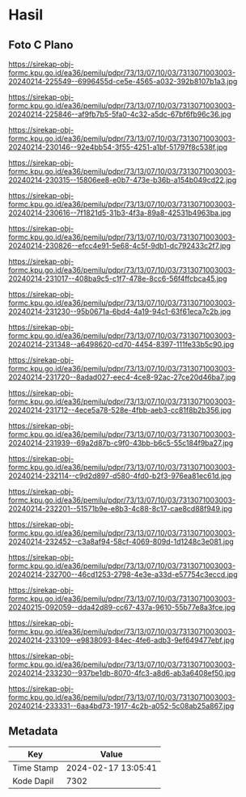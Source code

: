 # Hasil

## Foto C Plano

https://sirekap-obj-formc.kpu.go.id/ea36/pemilu/pdpr/73/13/07/10/03/7313071003003-20240214-225549--6996455d-ce5e-4565-a032-392b8107b1a3.jpg

https://sirekap-obj-formc.kpu.go.id/ea36/pemilu/pdpr/73/13/07/10/03/7313071003003-20240214-225846--af9fb7b5-5fa0-4c32-a5dc-67bf6fb96c36.jpg

https://sirekap-obj-formc.kpu.go.id/ea36/pemilu/pdpr/73/13/07/10/03/7313071003003-20240214-230146--92e4bb54-3f55-4251-a1bf-51797f8c538f.jpg

https://sirekap-obj-formc.kpu.go.id/ea36/pemilu/pdpr/73/13/07/10/03/7313071003003-20240214-230315--15806ee8-e0b7-473e-b36b-a154b049cd22.jpg

https://sirekap-obj-formc.kpu.go.id/ea36/pemilu/pdpr/73/13/07/10/03/7313071003003-20240214-230616--7f1821d5-31b3-4f3a-89a8-42531b4963ba.jpg

https://sirekap-obj-formc.kpu.go.id/ea36/pemilu/pdpr/73/13/07/10/03/7313071003003-20240214-230826--efcc4e91-5e68-4c5f-9db1-dc792433c2f7.jpg

https://sirekap-obj-formc.kpu.go.id/ea36/pemilu/pdpr/73/13/07/10/03/7313071003003-20240214-231017--408ba9c5-c1f7-478e-8cc6-56f4ffcbca45.jpg

https://sirekap-obj-formc.kpu.go.id/ea36/pemilu/pdpr/73/13/07/10/03/7313071003003-20240214-231230--95b0671a-6bd4-4a19-94c1-63f61eca7c2b.jpg

https://sirekap-obj-formc.kpu.go.id/ea36/pemilu/pdpr/73/13/07/10/03/7313071003003-20240214-231348--a6498620-cd70-4454-8397-111fe33b5c90.jpg

https://sirekap-obj-formc.kpu.go.id/ea36/pemilu/pdpr/73/13/07/10/03/7313071003003-20240214-231720--8adad027-eec4-4ce8-92ac-27ce20d46ba7.jpg

https://sirekap-obj-formc.kpu.go.id/ea36/pemilu/pdpr/73/13/07/10/03/7313071003003-20240214-231712--4ece5a78-528e-4fbb-aeb3-cc81f8b2b356.jpg

https://sirekap-obj-formc.kpu.go.id/ea36/pemilu/pdpr/73/13/07/10/03/7313071003003-20240214-231939--69a2d87b-c9f0-43bb-b6c5-55c184f9ba27.jpg

https://sirekap-obj-formc.kpu.go.id/ea36/pemilu/pdpr/73/13/07/10/03/7313071003003-20240214-232114--c9d2d897-d580-4fd0-b2f3-976ea81ec61d.jpg

https://sirekap-obj-formc.kpu.go.id/ea36/pemilu/pdpr/73/13/07/10/03/7313071003003-20240214-232201--51571b9e-e8b3-4c88-8c17-cae8cd88f949.jpg

https://sirekap-obj-formc.kpu.go.id/ea36/pemilu/pdpr/73/13/07/10/03/7313071003003-20240214-232452--c3a8af94-58cf-4069-809d-1d1248c3e081.jpg

https://sirekap-obj-formc.kpu.go.id/ea36/pemilu/pdpr/73/13/07/10/03/7313071003003-20240214-232700--46cd1253-2798-4e3e-a33d-e57754c3eccd.jpg

https://sirekap-obj-formc.kpu.go.id/ea36/pemilu/pdpr/73/13/07/10/03/7313071003003-20240215-092059--dda42d89-cc67-437a-9610-55b77e8a3fce.jpg

https://sirekap-obj-formc.kpu.go.id/ea36/pemilu/pdpr/73/13/07/10/03/7313071003003-20240214-233109--e9838093-84ec-4fe6-adb3-9ef649477ebf.jpg

https://sirekap-obj-formc.kpu.go.id/ea36/pemilu/pdpr/73/13/07/10/03/7313071003003-20240214-233230--937be1db-8070-4fc3-a8d6-ab3a6408ef50.jpg

https://sirekap-obj-formc.kpu.go.id/ea36/pemilu/pdpr/73/13/07/10/03/7313071003003-20240214-233331--6aa4bd73-1917-4c2b-a052-5c08ab25a867.jpg


## Metadata

| Key        | Value               |
| ---------- | ------------------- |
| Time Stamp | 2024-02-17 13:05:41 |
| Kode Dapil | 7302                |



